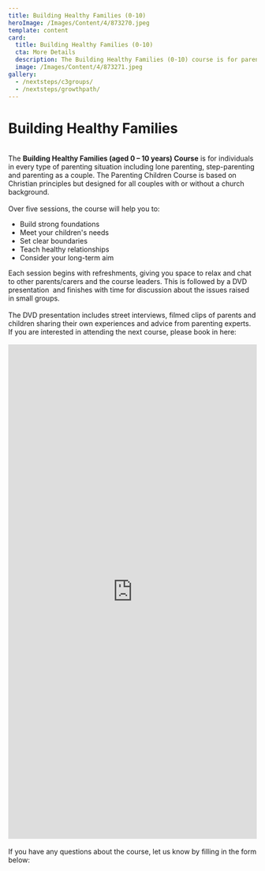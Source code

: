 ```yaml
---
title: Building Healthy Families (0-10)
heroImage: /Images/Content/4/873270.jpeg
template: content
card:
  title: Building Healthy Families (0-10)
  cta: More Details
  description: The Building Healthy Families (0-10) course is for parents, step-parents, prospective parents or carers of children aged 0-10 years.
  image: /Images/Content/4/873271.jpeg
gallery:
  - /nextsteps/c3groups/
  - /nextsteps/growthpath/
---
```


<h1>Building Healthy Families</h1>
<br>
The&nbsp;<strong>Building Healthy Families&nbsp;(aged 0 – 10 years) Course</strong>&nbsp;is for individuals in every type of parenting situation including lone parenting, step-parenting and parenting as a couple. The Parenting Children Course is based on Christian principles but designed for all couples with or without a church background.<br>
<br>
Over five sessions, the course will help you to:
<ul>
	<li>
		Build strong foundations</li>
	<li>
		Meet your children's needs</li>
	<li>
		Set clear boundaries</li>
	<li>
		Teach healthy relationships</li>
	<li>
		Consider your long-term aim</li>
</ul>
Each session begins with refreshments, giving you space to relax and chat to other parents/carers and the course leaders. This is followed by a DVD presentation&nbsp; and finishes with time for discussion about the issues raised in small groups.<br>
&nbsp;<br>
The DVD presentation includes street interviews, filmed clips of parents and children sharing their own experiences and advice from parenting experts. If you are interested in attending the next course, please book in here:<br>
&nbsp;<iframe frameborder="0" height="1000" scrolling="yes" src="https://thec3.churchsuite.co.uk/events/3nzcl8oi?details=1&amp;photo=0&amp;description=0&amp;location=1&amp;gmap=1&amp;signup_form=1" style="border-width:0" width="100%"></iframe><br>
<br>
If you have any questions about the course, let us know by filling in the form below:<br>
